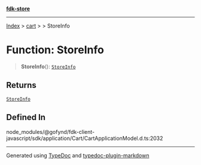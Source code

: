 [**fdk-store**](../../../README.md)
***

[Index](../../../API.md) > [cart](../../README.md) > [<internal>](../README.md) > StoreInfo

# Function: StoreInfo

> **StoreInfo**(): [`StoreInfo`](../type-aliases/type-alias.StoreInfo.md)

## Returns

[`StoreInfo`](../type-aliases/type-alias.StoreInfo.md)

## Defined In

node\_modules/@gofynd/fdk-client-javascript/sdk/application/Cart/CartApplicationModel.d.ts:2032

***
Generated using [TypeDoc](https://typedoc.org/) and [typedoc-plugin-markdown](https://www.npmjs.com/package/typedoc-plugin-markdown)
